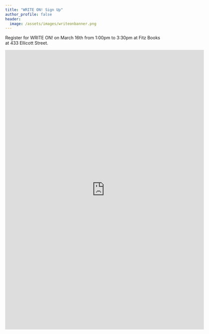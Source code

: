 ```yaml
---
title: "WRITE ON! Sign Up"
author_profile: false
header:
  image: /assets/images/writeonbanner.png
---
```


Register for WRITE ON! on March 16th from 1:00pm to 3:30pm
at Fitz Books at 433 Ellicott Street.

<iframe src="https://docs.google.com/forms/d/e/1FAIpQLSek_PrcGqo_f9EajHCTh6m_Bg7T76rrjXrG3EChmPoMTyvUvg/viewform?embedded=true&usp=pp_url&entry.1094639681=Tuesday+March+16th+at+1:00pm+at+Fitz+Books+(433+Ellicott+St)" width="640" height="900" frameborder="0" marginheight="0" marginwidth="0">Loading…</iframe>


